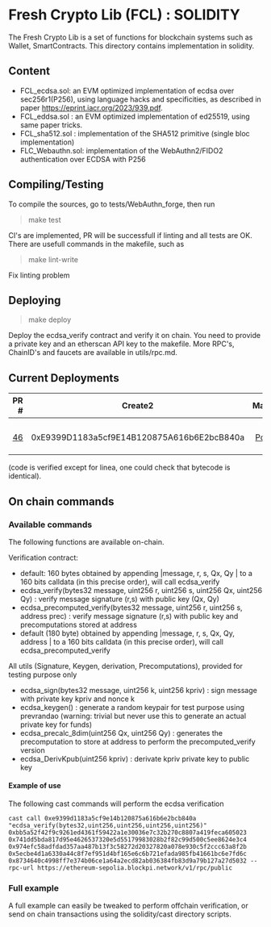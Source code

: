 # Fresh Crypto Lib (FCL) : SOLIDITY

The Fresh Crypto Lib is a set of functions for blockchain systems such as Wallet, SmartContracts.
This directory contains implementation in solidity.


## Content

* FCL_ecdsa.sol: an EVM optimized implementation of ecdsa over sec256r1(P256), using language hacks and specificities, as described in paper https://eprint.iacr.org/2023/939.pdf.
* FCL_eddsa.sol   : an EVM optimized implementation of ed25519, using same paper tricks.
* FCL_sha512.sol : implementation of the SHA512 primitive (single bloc implementation)
* FLC_Webauthn.sol: implementation of the WebAuthn2/FIDO2 authentication over ECDSA with P256
<!--- FCL_ecdaa.sol: an EVM version of the ECDAA anonymous attestation for anonymous airdrops -->

## Compiling/Testing

To compile the sources, go to tests/WebAuthn_forge, then run

>make test

CI's are implemented, PR will be successfull if linting and all tests are OK. There are usefull commands in the makefile, such as 

>make lint-write 

Fix linting problem

## Deploying

>make deploy

Deploy the ecdsa_verify contract and verify it on chain. You need to provide a private key and an etherscan API key to the makefile. More RPC's, ChainID's and faucets are available in utils/rpc.md.


## Current Deployments

| PR # | Create2 | Mainnets | Testnets |
|--------:|---------|:--:|:----|
||         |  |         |
|[46](https://github.com/rdubois-crypto/FreshCryptoLib/pull/46)| 0xE9399D1183a5cf9E14B120875A616b6E2bcB840a    | [Polygon](https://polygonscan.com/address/0xe9399d1183a5cf9e14b120875a616b6e2bcb840a#code)  | [Optimism](https://goerli-optimism.etherscan.io/address/0xe9399d1183a5cf9e14b120875a616b6e2bcb840a#code), [Sepolia](https://sepolia.etherscan.io/address/0xe9399d1183a5cf9e14b120875a616b6e2bcb840a#code), [Linea](https://explorer.goerli.linea.build/address/0xE9399D1183a5cf9E14B120875A616b6E2bcB840a/contracts#address-tabs)  |  

(code is verified except for linea, one could check that bytecode is identical).

## On chain commands

### Available commands
The following functions are available on-chain. 

Verification contract:
* default: 160 bytes obtained by appending |message, r, s, Qx, Qy | to a 160 bits calldata (in this precise order), will call ecdsa_verify
* ecdsa_verify(bytes32 message, uint256 r, uint256 s, uint256 Qx, uint256 Qy) : verify message signature (r,s) with public key (Qx, Qy)
* ecdsa_precomputed_verify(bytes32 message, uint256 r, uint256 s, address prec) : verify message signature (r,s) with public key and precomputations stored at address
* default (180 byte) obtained by appending |message, r, s, Qx, Qy, address | to a 160 bits calldata (in this precise order), will call ecdsa_precomputed_verify

All utils (Signature, Keygen, derivation, Precomputations), provided for testing purpose only 
* ecdsa_sign(bytes32 message, uint256 k, uint256 kpriv) : sign message with private key kpriv and nonce k
* ecdsa_keygen() : generate a random keypair for test purpose using prevrandao (warning: trivial but never use this to generate an actual private key for funds)
* ecdsa_precalc_8dim(uint256 Qx, uint256 Qy) : generates the precomputation to store at address to perform the precomputed_verify version
* ecdsa_DerivKpub(uint256 kpriv) : derivate kpriv private key to public key



#### Example of use
The following cast commands will perform the ecdsa verification
```
cast call 0xe9399d1183a5cf9e14b120875a616b6e2bcb840a "ecdsa_verify(bytes32,uint256,uint256,uint256,uint256)" 0xbb5a52f42f9c9261ed4361f59422a1e30036e7c32b270c8807a419feca605023 0x741dd5bda817d95e4626537320e5d55179983028b2f82c99d500c5ee8624e3c4 0x974efc58adfdad357aa487b13f3c58272d20327820a078e930c5f2ccc63a8f2b 0x5ecbe4d1a6330a44c8f7ef951d4bf165e6c6b721efada985fb41661bc6e7fd6c  0x8734640c4998ff7e374b06ce1a64a2ecd82ab036384fb83d9a79b127a27d5032 --rpc-url https://ethereum-sepolia.blockpi.network/v1/rpc/public
```
### Full example

A full example can easily be tweaked to perform offchain verification, or send on chain transactions using the solidity/cast directory scripts.



